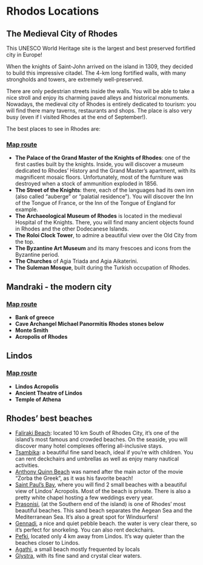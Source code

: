 # Rhodos Locations

## The Medieval City of Rhodes

This UNESCO World Heritage site is the largest and best preserved fortified city in Europe!

When the knights of Saint-John arrived on the island in 1309, they decided to build this impressive citadel. The 4-km long fortified walls, with many strongholds and towers, are extremely well-preserved.

There are only pedestrian streets inside the walls. You will be able to take a nice stroll and enjoy its charming paved alleys and historical monuments. Nowadays, the medieval city of Rhodes is entirely dedicated to tourism: you will find there many taverns, restaurants and shops. The place is also very busy (even if I visited Rhodes at the end of September!).

The best places to see in Rhodes are:

### [Map route](https://www.google.com/maps/dir/Modern+Greek+Art+Museum,+Plateia+G.+Xaritou,+Rodos+851+00,+Greece/Palace+of+the+Grand+Master+of+the+Knights+of+Rhodes,+Ippoton,+Rodos+851+00,+Greece/Street+of+the+Knights+of+Rhodes,+Ippoton+1-9,+Rodos+851+00,+Greece/Archaeological+Museum+of+Rhodes,+Akti+Sachtouri+8,+Rodos+851+00,+Greece/Medieval+Clock+Tower+Roloi,+Apollonion+11,+Rodos+851+00,+Greece/Saint+Trinity,+Rhodes,+Greece/Meczet+Sulejmana,+Apollonion+11,+Rodos+851+00,+Greece/@36.444607,28.222298,14.48z/data=!4m44!4m43!1m5!1m1!1s0x149561e47ed7bd13:0x34b5e90640e9fb95!2m2!1d28.2208238!2d36.4542829!1m5!1m1!1s0x149561e985e8a895:0x68a2ba941a825037!2m2!1d28.2240904!2d36.4457685!1m5!1m1!1s0x149561e9ae96c099:0xc6a382635f08ba26!2m2!1d28.2268221!2d36.4450582!1m5!1m1!1s0x149561e9a55b26cd:0xcd4e8719c31699bd!2m2!1d28.2271382!2d36.444786!1m5!1m1!1s0x149561e951f76275:0x5da8cae244a4b626!2m2!1d28.2238678!2d36.4442686!1m5!1m1!1s0x149561e91a828fb7:0x1df3479face95dd9!2m2!1d28.2256496!2d36.4450973!1m5!1m1!1s0x14956140d7d6fb77:0x293d8b6a7a772eb0!2m2!1d28.2239522!2d36.4438473!3e2)

* **The Palace of the Grand Master of the Knights of Rhodes**: one of the first castles built by the knights. Inside, you will discover a museum dedicated to Rhodes’ History and the Grand Master’s apartment, with its magnificent mosaic floors. Unfortunately, most of the furniture was destroyed when a stock of ammunition exploded in 1856.
* **The Street of the Knights**: there, each of the languages had its own inn (also called “auberge” or “palatial residence”). You will discover the Inn of the Tongue of France, or the Inn of the Tongue of England for example.
* **The Archaeological Museum of Rhodes** is located in the medieval Hospital of the Knights. There, you will find many ancient objects found in Rhodes and the other Dodecanese Islands.
* **The Roloi Clock Tower**, to admire a beautiful view over the Old City from the top.
* **The Byzantine Art Museum** and its many frescoes and icons from the Byzantine period.
* **The Churches** of Agia Triada and Agia Aikaterini.
* **The Suleman Mosque**, built during the Turkish occupation of Rhodes.

## Mandraki - the modern city

### [Map route](https://www.google.com/maps/dir/Bank+of+Greece,+Kirmichali,+Rodos+851+00,+Greece/Cave+Archangel+Michael+Panormitis+Rhodes+stones+below/Monte+Smith/Acropolis+of+Rhodes/@36.4437035,28.2123948,16z/data=!3m1!4b1!4m26!4m25!1m5!1m1!1s0x149561e6211b37fb:0x8d275d781db9bafc!2m2!1d28.2251992!2d36.448496!1m5!1m1!1s0x149561f473768cdd:0xc358c791249d98f2!2m2!1d28.2107099!2d36.445357!1m5!1m1!1s0x1495618afc89feff:0xae9a20cf3a0e4863!2m2!1d28.2088136!2d36.4417867!1m5!1m1!1s0x1495618b76b18c47:0x98970e3bf47683c0!2m2!1d28.2106477!2d36.4399184!3e2)

* **Bank of greece**
* **Cave Archangel Michael Panormitis Rhodes stones below**
* **Monte Smith**
* **Acropolis of Rhodes**

## Lindos

### [Map route](https://www.google.com/maps/dir/Lindos+Acropolis,+Acropolis+of+Lindos,+Lindos+851+07,+Greece/''/Tempel+der+Athene/@36.0904626,28.0826585,16.22z/data=!4m20!4m19!1m5!1m1!1s0x14950e753b585d45:0x8b56f5d65eada2d0!2m2!1d28.088411!2d36.0914899!1m5!1m1!1s0x14950e74916bf951:0xe28ecfe3e68922bf!2m2!1d28.0871141!2d36.0897928!1m5!1m1!1s0x14950e74d649f5ef:0x8f8ef75d7a65c266!2m2!1d28.0883321!2d36.0909311!3e2)

* **Lindos Acropolis**
* **Ancient Theatre of Lindos**
* **Temple of Athena**

## Rhodes’ best beaches

* [Faliraki Beach](https://www.google.com/maps/place/Faliraki+Beach+-+Galazio+Beach/@36.3530741,28.1974822,14.56z/data=!4m8!1m2!2m1!1sFaliraki+Beach!3m4!1s0x0:0x6e7fc1fe3f1db696!8m2!3d36.3497925!4d28.2073706): located 10 km South of Rhodes City, it’s one of the island’s most famous and crowded beaches. On the seaside, you will discover many hotel complexes offering all-inclusive stays.
* [Tsambika](https://www.google.com/maps/place/Tsambika+Beach/@36.2280173,28.1444799,16z/data=!3m1!4b1!4m5!3m4!1s0x14956dcffba234cb:0x1d1a99c293467b40!8m2!3d36.2287812!4d28.1482065): a beautiful fine sand beach, ideal if you’re with children. You can rent deckchairs and umbrellas as well as enjoy many nautical activities.
* [Anthony Quinn Beach](https://www.google.com/maps/place/Anthony+Quinn+Bay/@36.3214221,28.2071329,17z/data=!3m1!4b1!4m5!3m4!1s0x1495660b17c72697:0x3c5a25ec6368e6fc!8m2!3d36.3214221!4d28.2093216) was named after the main actor of the movie “Zorba the Greek”, as it was his favorite beach!
* [Saint Paul’s Bay](https://www.google.com/maps/place/St+Paul's+Bay/@36.0869743,28.0861399,17z/data=!3m1!4b1!4m5!3m4!1s0x14950e733690c711:0x49124bad9c3add47!8m2!3d36.0871048!4d28.088309), where you will find 2 small beaches with a beautiful view of Lindos’ Acropolis. Most of the beach is private. There is also a pretty white chapel hosting a few weddings every year.
* [Prasonisi](https://www.google.com/maps/place/Prasonisi+Kite+Beach/@35.8844783,27.7555053,15z/data=!4m13!1m7!3m6!1s0x1494526d16def68d:0x2fed815ea4264cf5!2sPrasonisi,+Greece!3b1!8m2!3d35.8806619!4d27.7572222!3m4!1s0x1494525a25230e87:0x3d7e18e40ddee619!8m2!3d35.8868727!4d27.7704683), (at the Southern end of the island) is one of Rhodes’ most beautiful beaches. This sand beach separates the Aegean Sea and the Mediterranean Sea. It’s also a great spot for Windsurfers!
* [Gennadi](https://www.google.com/maps/place/Gennadi+Beach/@36.0191061,27.9264158,17z/data=!3m1!4b1!4m5!3m4!1s0x14950786cfd1cd55:0xb45fe28495af1ed3!8m2!3d36.0191061!4d27.9286045), a nice and quiet pebble beach. the water is very clear there, so it’s perfect for snorkeling. You can also rent deckchairs.
* [Pefki](https://www.google.com/maps/place/Pefki+Beach/@36.0739354,28.0291109,15z/data=!4m12!1m6!2m5!1sPefki+Beach!5m3!5m2!4m1!1i2!3m4!1s0x14950ee50aa7f843:0x5e0d8ce2bc4dce28!8m2!3d36.0716808!4d28.0508101), located only 4 km away from Lindos. It’s way quieter than the beaches closer to Lindos.
* [Agathi](https://www.google.com/maps/place/%CE%A0%CE%B1%CF%81%CE%B1%CE%BB%CE%AF%CE%B1+%CE%91%CE%B3%CE%AF%CE%B1%CF%82+%CE%91%CE%B3%CE%B1%CE%B8%CE%AE%CF%82/@36.176229,28.0962016,17z/data=!3m1!4b1!4m5!3m4!1s0x149572b1862de0c9:0xa545e1c8572377c2!8m2!3d36.176229!4d28.0983903), a small beach mostly frequented by locals
* [Glystra](https://www.google.com/maps/place/Glystra+Beach/@36.0657745,27.9943629,18z/data=!4m12!1m6!2m5!1sGlystra+Beach!5m3!5m2!4m1!1i2!3m4!1s0x0:0x46fe7b86e246e9d4!8m2!3d36.0660941!4d27.9953185), with its fine sand and crystal clear waters.